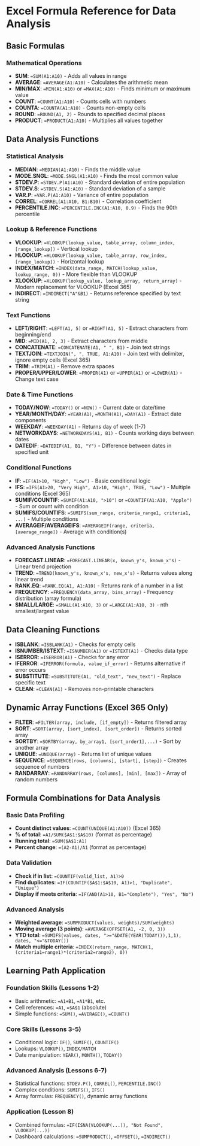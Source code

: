 # Excel Formula Reference for Data Analysis

## Basic Formulas

### Mathematical Operations
- **SUM**: `=SUM(A1:A10)` - Adds all values in range
- **AVERAGE**: `=AVERAGE(A1:A10)` - Calculates the arithmetic mean
- **MIN/MAX**: `=MIN(A1:A10)` or `=MAX(A1:A10)` - Finds minimum or maximum value
- **COUNT**: `=COUNT(A1:A10)` - Counts cells with numbers
- **COUNTA**: `=COUNTA(A1:A10)` - Counts non-empty cells
- **ROUND**: `=ROUND(A1, 2)` - Rounds to specified decimal places
- **PRODUCT**: `=PRODUCT(A1:A10)` - Multiplies all values together

## Data Analysis Functions

### Statistical Analysis
- **MEDIAN**: `=MEDIAN(A1:A10)` - Finds the middle value
- **MODE.SNGL**: `=MODE.SNGL(A1:A10)` - Finds the most common value
- **STDEV.P**: `=STDEV.P(A1:A10)` - Standard deviation of entire population
- **STDEV.S**: `=STDEV.S(A1:A10)` - Standard deviation of a sample
- **VAR.P**: `=VAR.P(A1:A10)` - Variance of entire population
- **CORREL**: `=CORREL(A1:A10, B1:B10)` - Correlation coefficient
- **PERCENTILE.INC**: `=PERCENTILE.INC(A1:A10, 0.9)` - Finds the 90th percentile

### Lookup & Reference Functions
- **VLOOKUP**: `=VLOOKUP(lookup_value, table_array, column_index, [range_lookup])` - Vertical lookup
- **HLOOKUP**: `=HLOOKUP(lookup_value, table_array, row_index, [range_lookup])` - Horizontal lookup
- **INDEX/MATCH**: `=INDEX(data_range, MATCH(lookup_value, lookup_range, 0))` - More flexible than VLOOKUP
- **XLOOKUP**: `=XLOOKUP(lookup_value, lookup_array, return_array)` - Modern replacement for VLOOKUP (Excel 365)
- **INDIRECT**: `=INDIRECT("A"&B1)` - Returns reference specified by text string

### Text Functions
- **LEFT/RIGHT**: `=LEFT(A1, 5)` or `=RIGHT(A1, 5)` - Extract characters from beginning/end
- **MID**: `=MID(A1, 2, 3)` - Extract characters from middle
- **CONCATENATE**: `=CONCATENATE(A1, " ", B1)` - Join text strings
- **TEXTJOIN**: `=TEXTJOIN(", ", TRUE, A1:A10)` - Join text with delimiter, ignore empty cells (Excel 365)
- **TRIM**: `=TRIM(A1)` - Remove extra spaces
- **PROPER/UPPER/LOWER**: `=PROPER(A1)` or `=UPPER(A1)` or `=LOWER(A1)` - Change text case

### Date & Time Functions
- **TODAY/NOW**: `=TODAY()` or `=NOW()` - Current date or date/time
- **YEAR/MONTH/DAY**: `=YEAR(A1)`, `=MONTH(A1)`, `=DAY(A1)` - Extract date components
- **WEEKDAY**: `=WEEKDAY(A1)` - Returns day of week (1-7)
- **NETWORKDAYS**: `=NETWORKDAYS(A1, B1)` - Counts working days between dates
- **DATEDIF**: `=DATEDIF(A1, B1, "Y")` - Difference between dates in specified unit

### Conditional Functions
- **IF**: `=IF(A1>10, "High", "Low")` - Basic conditional logic
- **IFS**: `=IFS(A1>20, "Very High", A1>10, "High", TRUE, "Low")` - Multiple conditions (Excel 365)
- **SUMIF/COUNTIF**: `=SUMIF(A1:A10, ">10")` or `=COUNTIF(A1:A10, "Apple")` - Sum or count with condition
- **SUMIFS/COUNTIFS**: `=SUMIFS(sum_range, criteria_range1, criteria1, ...)` - Multiple conditions
- **AVERAGEIF/AVERAGEIFS**: `=AVERAGEIF(range, criteria, [average_range])` - Average with condition(s)

### Advanced Analysis Functions
- **FORECAST.LINEAR**: `=FORECAST.LINEAR(x, known_y's, known_x's)` - Linear trend projection
- **TREND**: `=TREND(known_y's, known_x's, new_x's)` - Returns values along linear trend
- **RANK.EQ**: `=RANK.EQ(A1, A1:A10)` - Returns rank of a number in a list
- **FREQUENCY**: `=FREQUENCY(data_array, bins_array)` - Frequency distribution (array formula)
- **SMALL/LARGE**: `=SMALL(A1:A10, 3)` or `=LARGE(A1:A10, 3)` - nth smallest/largest value

## Data Cleaning Functions

- **ISBLANK**: `=ISBLANK(A1)` - Checks for empty cells
- **ISNUMBER/ISTEXT**: `=ISNUMBER(A1)` or `=ISTEXT(A1)` - Checks data type
- **ISERROR**: `=ISERROR(A1)` - Checks for any error
- **IFERROR**: `=IFERROR(formula, value_if_error)` - Returns alternative if error occurs
- **SUBSTITUTE**: `=SUBSTITUTE(A1, "old_text", "new_text")` - Replace specific text
- **CLEAN**: `=CLEAN(A1)` - Removes non-printable characters

## Dynamic Array Functions (Excel 365 Only)

- **FILTER**: `=FILTER(array, include, [if_empty])` - Returns filtered array
- **SORT**: `=SORT(array, [sort_index], [sort_order])` - Returns sorted array
- **SORTBY**: `=SORTBY(array, by_array1, [sort_order1],...)` - Sort by another array
- **UNIQUE**: `=UNIQUE(array)` - Returns list of unique values
- **SEQUENCE**: `=SEQUENCE(rows, [columns], [start], [step])` - Creates sequence of numbers
- **RANDARRAY**: `=RANDARRAY(rows, [columns], [min], [max])` - Array of random numbers

## Formula Combinations for Data Analysis

### Basic Data Profiling
- **Count distinct values**: `=COUNT(UNIQUE(A1:A10))` (Excel 365)
- **% of total**: `=A1/SUM($A$1:$A$10)` (format as percentage)
- **Running total**: `=SUM($A$1:A1)`
- **Percent change**: `=(A2-A1)/A1` (format as percentage)

### Data Validation
- **Check if in list**: `=COUNTIF(valid_list, A1)>0`
- **Find duplicates**: `=IF(COUNTIF($A$1:$A$10, A1)>1, "Duplicate", "Unique")`
- **Display if meets criteria**: `=IF(AND(A1>10, B1="Complete"), "Yes", "No")`

### Advanced Analysis
- **Weighted average**: `=SUMPRODUCT(values, weights)/SUM(weights)`
- **Moving average (3 points)**: `=AVERAGE(OFFSET(A1, -2, 0, 3))`
- **YTD total**: `=SUMIFS(values, dates, ">="&DATE(YEAR(TODAY()),1,1), dates, "<="&TODAY())`
- **Match multiple criteria**: `=INDEX(return_range, MATCH(1, (criteria1=range1)*(criteria2=range2), 0))`

## Learning Path Application

### Foundation Skills (Lessons 1-2)
- Basic arithmetic: `=A1+B1`, `=A1*B1`, etc.
- Cell references: `=A1`, `=$A$1` (absolute)
- Simple functions: `=SUM()`, `=AVERAGE()`, `=COUNT()`

### Core Skills (Lessons 3-5)
- Conditional logic: `IF()`, `SUMIF()`, `COUNTIF()`
- Lookups: `VLOOKUP()`, `INDEX/MATCH`
- Date manipulation: `YEAR()`, `MONTH()`, `TODAY()`

### Advanced Analysis (Lessons 6-7)
- Statistical functions: `STDEV.P()`, `CORREL()`, `PERCENTILE.INC()`
- Complex conditions: `SUMIFS()`, `IFS()`
- Array formulas: `FREQUENCY()`, dynamic array functions

### Application (Lesson 8)
- Combined formulas: `=IF(ISNA(VLOOKUP(...)), "Not Found", VLOOKUP(...))`
- Dashboard calculations: `=SUMPRODUCT()`, `=OFFSET()`, `=INDIRECT()`
